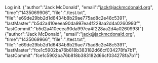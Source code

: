 Log init.
{"author":"Jack McDonald", "email":"jack@jackmcdonald.org", "time":"1435069906", "file":"./test.txt", "file":"e69de29bb2d1d6434b8b29ae775ad8c2e48c5391", "lastMaster":"b5d2a410eeea90da997ea4f228aa2d4a0260993f", "lastCommit":"b5d2a410eeea90da997ea4f228aa2d4a0260993f"}
{"author":"Jack McDonald", "email":"jack@jackmcdonald.org", "time":"1435069966", "file":"./test.txt", "file":"e69de29bb2d1d6434b8b29ae775ad8c2e48c5391", "lastMaster":"fce1c5902ba76b818b383182d66cf034278fa7b1", "lastCommit":"fce1c5902ba76b818b383182d66cf034278fa7b1"}
